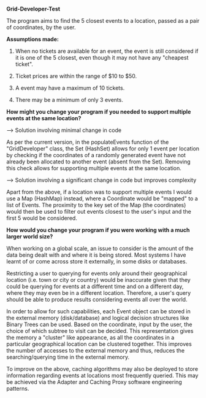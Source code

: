 **Grid-Developer-Test**

The program aims to find the 5 closest events to a location, passed as a pair of coordinates, by the user.

**Assumptions made:**

1) When no tickets are available for an event, the event is still considered if it is one of the 5 closest, even though it
may not have any "cheapest ticket".

2) Ticket prices are within the range of $10 to $50.

3) A event may have a maximum of 10 tickets.

4) There may be a minimum of only 3 events.

**How might you change your program if you needed to support multiple events at the same location?**

--> Solution involving minimal change in code

As per the current version, in the populateEvents function of the "GridDeveloper" class, the Set (HashSet) allows for 
only 1 event per location by checking if the coordinates of a randomly generated event have not already been allocated to 
another event (absent from the Set). Removing this check allows for supporting multiple events at the same location. 

--> Solution involving a significant change in code but improves complexity

Apart from the above, if a location was to support multiple events I would use a Map (HashMap) instead, where a Coordinate 
would be "mapped" to a list of Events. The proximity to the key set of the Map (the coordinates) would then be used to filter
out events closest to the user's input and the first 5 would be considered.

**How would you change your program if you were working with a much larger world size?**

When working on a global scale, an issue to consider is the amount of the data being dealt with and where it is being stored.
Most systems I have learnt of or come across store it externally, in some disks or databases.

Restricting a user to querying for events only around their geographical location (i.e. town or city or country) would be 
inaccurate given that they could be querying for events at a different time and on a different day, where they
may even be in a different location. Therefore, a user's query should be able to produce results considering events all over the world. 

In order to allow for such capabilities, each Event object can be stored in the external memory (disk/database) and logical 
decision structures like Binary Trees can be used. Based on the coordinate, input by the user, the choice of which subtree to 
visit can be decided. This representation gives the memory a "cluster" like appearance, as all the coordinates in a particular 
geographical location can be clustered together. This improves the number of accesses to the external memory and thus, reduces
the searching/querying time in the external memory.

To improve on the above, caching algorithms may also be deployed to store information regarding events at locations most frequently
queried. This may be achieved via the Adapter and Caching Proxy software engineering patterns.